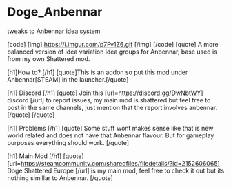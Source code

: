 # Doge_Anbennar
 tweaks to Anbennar idea system

[code]                                  [img] https://i.imgur.com/p7Fv1Z6.gif [/img] [/code]
[quote]
A more balanced version of idea variation idea groups for Anbennar, base used is from my own Shattered mod.

[h1]How to? [/h1]
[quote]This is an addon so put this mod under Anbennar[STEAM] in the launcher.[/quote]

[h1] Discord [/h1]
[quote] Join this [url=https://discord.gg/DwNbtWY] discord [/url] to report issues, my main mod is shattered but feel free to post in the same channels, just mention that the report involves anbennar.
[/quote]
[/quote]

[h1] Problems [/h1]
[quote] 
Some stuff wont makes sense like that is new world related and does not have that Anbennar flavour. But for gameplay purposes everything should work.
[/quote]

[h1] Main Mod [/h1]
[quote] [url=https://steamcommunity.com/sharedfiles/filedetails/?id=2152606065] Doge Shattered Europe [/url] is my main mod, feel free to check it out but its nothing simillar to Anbennar.
[/quote]
